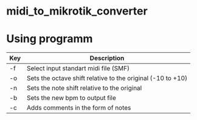 # midi_to_mikrotik_converter

# Using programm

| Key | Description |
| ------ | ------ |
| -f | Select input standart midi file (SMF) |
| -o | Sets the octave shift relative to the original (-10 to +10) |
| -n | Sets the note shift relative to the original |
| -b | Sets the new bpm to output file |
| -c | Adds comments in the form of notes |